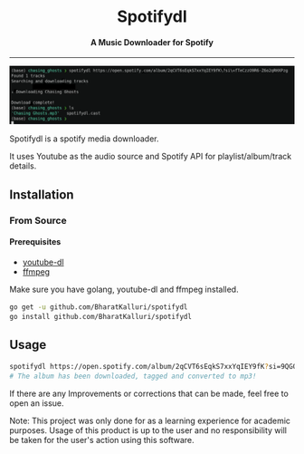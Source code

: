  
<h1 align="center">Spotifydl</h1>
<h4 align="center">A Music Downloader for Spotify</h4>

----

![Spotifydl Demo](spotifydl.gif)

Spotifydl is a spotify media downloader.

It uses Youtube as the audio source and Spotify API for playlist/album/track details.

## Installation

### From Source

#### Prerequisites

- [youtube-dl](http://ytdl-org.github.io/youtube-dl/download.html)
- [ffmpeg](https://ffmpeg.org/download.html)

Make sure you have golang, youtube-dl and ffmpeg installed.
```bash
go get -u github.com/BharatKalluri/spotifydl
go install github.com/BharatKalluri/spotifydl
```


## Usage

```bash
spotifydl https://open.spotify.com/album/2qCVT6sEqkS7xxYqIEY9fK?si=9QGOHnUrQb27Fb3dNY_Rlw
# The album has been downloaded, tagged and converted to mp3!
```

If there are any Improvements or corrections that can be made, feel free to open an issue.

Note: This project was only done for as a learning experience for academic purposes. Usage of this product is up to the user and no responsibility will be taken for the user's action using this software.
